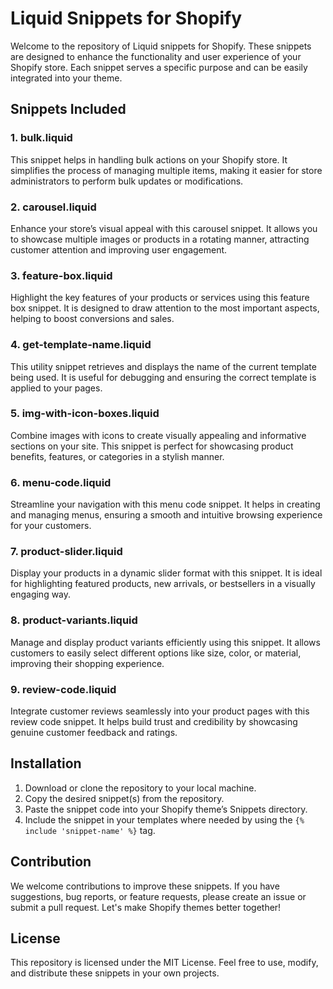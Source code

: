 # Liquid Snippets for Shopify

Welcome to the repository of Liquid snippets for Shopify. These snippets are designed to enhance the functionality and user experience of your Shopify store. Each snippet serves a specific purpose and can be easily integrated into your theme.

## Snippets Included

### 1. **bulk.liquid**
This snippet helps in handling bulk actions on your Shopify store. It simplifies the process of managing multiple items, making it easier for store administrators to perform bulk updates or modifications.

### 2. **carousel.liquid**
Enhance your store’s visual appeal with this carousel snippet. It allows you to showcase multiple images or products in a rotating manner, attracting customer attention and improving user engagement.

### 3. **feature-box.liquid**
Highlight the key features of your products or services using this feature box snippet. It is designed to draw attention to the most important aspects, helping to boost conversions and sales.

### 4. **get-template-name.liquid**
This utility snippet retrieves and displays the name of the current template being used. It is useful for debugging and ensuring the correct template is applied to your pages.

### 5. **img-with-icon-boxes.liquid**
Combine images with icons to create visually appealing and informative sections on your site. This snippet is perfect for showcasing product benefits, features, or categories in a stylish manner.

### 6. **menu-code.liquid**
Streamline your navigation with this menu code snippet. It helps in creating and managing menus, ensuring a smooth and intuitive browsing experience for your customers.

### 7. **product-slider.liquid**
Display your products in a dynamic slider format with this snippet. It is ideal for highlighting featured products, new arrivals, or bestsellers in a visually engaging way.

### 8. **product-variants.liquid**
Manage and display product variants efficiently using this snippet. It allows customers to easily select different options like size, color, or material, improving their shopping experience.

### 9. **review-code.liquid**
Integrate customer reviews seamlessly into your product pages with this review code snippet. It helps build trust and credibility by showcasing genuine customer feedback and ratings.

## Installation

1. Download or clone the repository to your local machine.
2. Copy the desired snippet(s) from the repository.
3. Paste the snippet code into your Shopify theme’s Snippets directory.
4. Include the snippet in your templates where needed by using the `{% include 'snippet-name' %}` tag.

## Contribution

We welcome contributions to improve these snippets. If you have suggestions, bug reports, or feature requests, please create an issue or submit a pull request. Let's make Shopify themes better together!

## License

This repository is licensed under the MIT License. Feel free to use, modify, and distribute these snippets in your own projects.
